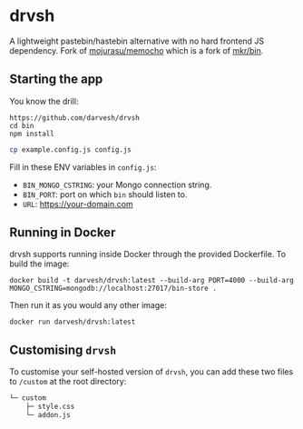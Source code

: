 # drvsh

A lightweight pastebin/hastebin alternative with no hard frontend JS dependency. Fork of [mojurasu/memocho](https://github.com/mojurasu/memocho) which is a fork of [mkr/bin](https://github.com/MKRhere/bin).

## Starting the app

You know the drill:

```shell
https://github.com/darvesh/drvsh
cd bin
npm install
```

```bash
cp example.config.js config.js
```

Fill in these ENV variables in `config.js`:
+ `BIN_MONGO_CSTRING`: your Mongo connection string.
+ `BIN_PORT`: port on which `bin` should listen to.
+ `URL`: https://your-domain.com


## Running in Docker

drvsh supports running inside Docker through the provided Dockerfile. To build the image:

```shell
docker build -t darvesh/drvsh:latest --build-arg PORT=4000 --build-arg MONGO_CSTRING=mongodb://localhost:27017/bin-store .
```

Then run it as you would any other image:

```shell
docker run darvesh/drvsh:latest
```

## Customising `drvsh`

To customise your self-hosted version of `drvsh`, you can add these two files to `/custom` at the root directory:

```txt
└─ custom
	├─ style.css
	└─ addon.js
```
